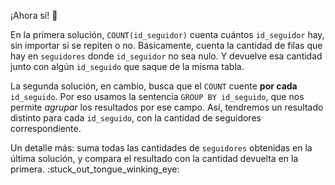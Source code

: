 ¡Ahora sí! :tada: 

En la primera solución, `COUNT(id_seguidor)` cuenta cuántos `id_seguidor` hay, sin importar si se repiten o no. Básicamente, cuenta la cantidad de filas que hay en `seguidores` donde `id_seguidor` no sea nulo. Y devuelve esa cantidad junto con algún `id_seguido` que saque de la misma tabla. 

La segunda solución, en cambio, busca que el `COUNT` cuente **por cada** `id_seguido`. Por eso usamos la sentencia `GROUP BY id_seguido`, que nos permite _agrupar_ los resultados por ese campo. Así, tendremos un resultado distinto para cada `id_seguido`, con la cantidad de seguidores correspondiente. 

Un detalle más: suma todas las cantidades de `seguidores` obtenidas en la última solución, y compara el resultado con la cantidad devuelta en la primera. :stuck\_out\_tongue\_winking\_eye: